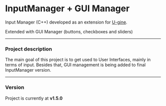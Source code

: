 # InputManager + GUI Manager
Input Manager (C++) developed as an extension for [U-gine](https://github.com/jjimenezg93/U-gine "U-gine").

Extended with GUI Manager (buttons, checkboxes and sliders)
___

### Project description
The main goal of this project is to get used to User Interfaces, mainly in terms of input. Besides that, GUI management is being added to final InputManager version.
___

### Version
Project is currently at **v1.5.0**
